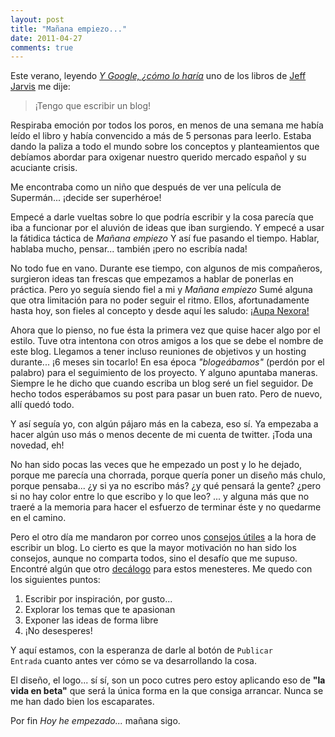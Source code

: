 ```yaml
---
layout: post
title: "Mañana empiezo..."
date: 2011-04-27
comments: true
---
```

Este verano, leyendo _[Y Google, ¿cómo lo haría](http://www.planetadelibros.com/y-google-como-lo-haria-libro-37773.html)_ uno de los libros de [Jeff Jarvis](http://www.buzzmachine.com/about-me/) me dije: 

> ¡Tengo que escribir un blog!

Respiraba emoción por todos los poros, en menos de una semana me había leído el libro y había convencido a más de 5 personas para leerlo. Estaba dando la paliza a todo el mundo sobre los conceptos y planteamientos que debíamos abordar para oxigenar nuestro querido mercado español y su acuciante crisis.

Me encontraba como un niño que después de ver una película de Supermán... ¡decide ser superhéroe!

Empecé a darle vueltas sobre lo que podría escribir y la cosa parecía que iba a funcionar por el aluvión de ideas que iban surgiendo. Y empecé a usar la fátidica táctica de _Mañana empiezo_ Y así fue pasando el tiempo. Hablar, hablaba mucho, pensar... también ¡pero no escribía nada!

No todo fue en vano. Durante ese tiempo, con algunos de mis compañeros, surgieron ideas tan frescas que empezamos a hablar de ponerlas en práctica. Pero yo seguía siendo fiel a mi y _Mañana empiezo_ Sumé alguna que otra limitación para no poder seguir el ritmo. Ellos, afortunadamente hasta hoy, son fieles al concepto y desde aquí les saludo: [¡Aupa Nexora!](http://www.nexora.es/)

Ahora que lo pienso, no fue ésta la primera vez que quise hacer algo por el estilo. Tuve otra intentona con otros amigos a los que se debe el nombre de este blog. Llegamos a tener incluso reuniones de objetivos y un hosting durante... ¡6 meses sin tocarlo! En esa época _"blogeábamos"_ (perdón por el palabro) para el seguimiento de los proyecto. Y alguno apuntaba maneras. Siempre le he dicho que cuando escriba un blog seré un fiel seguidor. De hecho todos esperábamos su post para pasar un buen rato. Pero de nuevo, allí quedó todo.

<!-- more -->

Y así seguía yo, con algún pájaro más en la cabeza, eso sí. Ya empezaba a hacer algún uso más o menos decente de mi cuenta de twitter. ¡Toda una novedad, eh!

No han sido pocas las veces que he empezado un post y lo he dejado, porque me parecía una chorrada, porque quería poner un diseño más chulo, porque pensaba... ¿y si ya no escribo más? ¿y qué pensará la gente? ¿pero si no hay color entre lo que escribo y lo que leo? ... y alguna más que no traeré a la memoria para hacer el esfuerzo de terminar éste y no quedarme en el camino.

Pero el otro día me mandaron por correo unos [consejos útiles](http://blog.svpino.com/2010/10/este-debio-ser-el-primer-post.html) a la hora de escribir un blog. Lo cierto es que la mayor motivación no han sido los consejos, aunque no comparta todos, sino el desafío que me supuso. Encontré algún que otro [decálogo](http://alt1040.com/2011/04/diez-consejos-practicos-para-iniciarte-como-blogger) para estos menesteres. Me quedo con los siguientes puntos:

1. Escribir por inspiración, por gusto...
2. Explorar los temas que te apasionan
3. Exponer las ideas de forma libre
4. ¡No desesperes!

Y aquí estamos, con la esperanza de darle al botón de <code>Publicar Entrada</code> cuanto antes ver cómo se va desarrollando la cosa.

El diseño, el logo... sí sí, son un poco cutres pero estoy aplicando eso de **"la vida en beta"** que será la única forma en la que consiga arrancar. Nunca se me han dado bien los escaparates.

Por fin _Hoy he empezado..._ mañana sigo.
